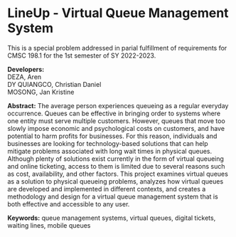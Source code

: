 # LineUp - Virtual Queue Management System
This is a special problem addressed in parial fulfillment of requirements for CMSC 198.1 for the 1st semester of SY 2022-2023.

**Developers:**<br>
DEZA, Aren<br>
DY QUIANGCO, Christian Daniel<br>
MOSONG, Jan Kristine

**Abstract:**
The average person experiences queueing as a regular everyday occurrence. Queues can be effective in bringing order to systems where one entity must serve multiple customers. However, queues that move too slowly impose economic and psychological costs on customers, and have potential to harm profits for businesses. For this reason, individuals and businesses are looking for technology-based solutions that can help mitigate problems associated with long wait times in physical queues. Although plenty of solutions exist currently in the form of virtual queueing and online ticketing, access to them is limited due to several reasons such as cost, availability, and other factors. This project examines virtual queues as a solution to physical queueing problems, analyzes how virtual queues are developed and implemented in different contexts, and creates a methodology and design for a virtual queue management system that is both effective and accessible to any user.

**Keywords:** queue management systems, virtual queues, digital tickets, waiting lines, mobile queues


